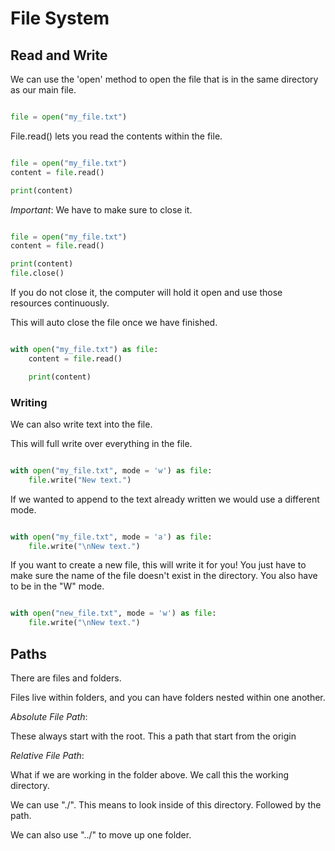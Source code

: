# File System

## Read and Write

We can use the 'open' method to open the file that is in the same directory
as our main file.

```python

file = open("my_file.txt")

```

File.read() lets you read the contents within the file.

```python

file = open("my_file.txt")
content = file.read()

print(content)

```

_Important_: We have to make sure to close it.

```python

file = open("my_file.txt")
content = file.read()

print(content)
file.close()

```

If you do not close it, the computer will hold it open and use those resources
continuously.

This will auto close the file once we have finished.

```python

with open("my_file.txt") as file:
    content = file.read()

    print(content)

```

### Writing

We can also write text into the file.

This will full write over everything in the file.

```python

with open("my_file.txt", mode = 'w') as file:
    file.write("New text.")

```

If we wanted to append to the text already written we would use a different mode.

```python

with open("my_file.txt", mode = 'a') as file:
    file.write("\nNew text.")

```

If you want to create a new file, this will write it for you!
You just have to make sure the name of the file doesn't exist in the directory.
You also have to be in the "W" mode.

```python

with open("new_file.txt", mode = 'w') as file:
    file.write("\nNew text.")

```

## Paths

There are files and folders.

Files live within folders, and you can have folders nested within one another.

_Absolute File Path_:

These always start with the root. This a path that start from the origin

_Relative File Path_:

What if we are working in the folder above. We call this the working directory.

We can use "./". This means to look inside of this directory. Followed by the path.

We can also use "../" to move up one folder.

